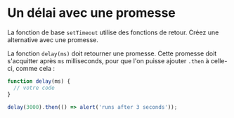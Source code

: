 
# Un délai avec une promesse

La fonction de base `setTimeout` utilise des fonctions de retour. Créez une alternative avec une promesse.

La fonction `delay(ms)` doit retourner une promesse. Cette promesse doit s'acquitter après `ms` milliseconds, pour que l'on puisse ajouter `.then` à celle-ci, comme cela :

```js
function delay(ms) {
  // votre code
}

delay(3000).then(() => alert('runs after 3 seconds'));
```
